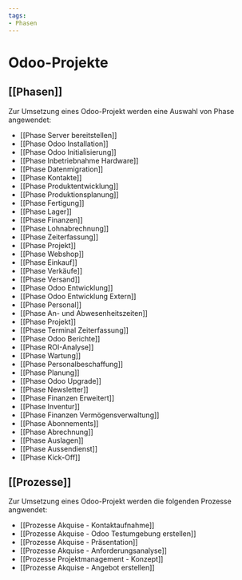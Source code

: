```yaml
---
tags:
- Phasen
---
```

# Odoo-Projekte

## [[Phasen]]

Zur Umsetzung eines Odoo-Projekt werden eine Auswahl von Phase angewendet:

* [[Phase Server bereitstellen]]
* [[Phase Odoo Installation]]
* [[Phase Odoo Initialisierung]]
* [[Phase Inbetriebnahme Hardware]]
* [[Phase Datenmigration]]
* [[Phase Kontakte]]
* [[Phase Produktentwicklung]]
* [[Phase Produktionsplanung]]
* [[Phase Fertigung]]
* [[Phase Lager]]
* [[Phase Finanzen]]
* [[Phase Lohnabrechnung]]
* [[Phase Zeiterfassung]]
* [[Phase Projekt]]
* [[Phase Webshop]]
* [[Phase Einkauf]]
* [[Phase Verkäufe]]
* [[Phase Versand]]
* [[Phase Odoo Entwicklung]]
* [[Phase Odoo Entwicklung Extern]]
* [[Phase Personal]]
* [[Phase An- und Abwesenheitszeiten]]
* [[Phase Projekt]]
* [[Phase Terminal Zeiterfassung]]
* [[Phase Odoo Berichte]]
* [[Phase ROI-Analyse]]
* [[Phase Wartung]]
* [[Phase Personalbeschaffung]]
* [[Phase Planung]]
* [[Phase Odoo Upgrade]]
* [[Phase Newsletter]]
* [[Phase Finanzen Erweitert]]
* [[Phase Inventur]]
* [[Phase Finanzen Vermögensverwaltung]]
* [[Phase Abonnements]]
* [[Phase Abrechnung]]
* [[Phase Auslagen]]
* [[Phase Aussendienst]]
* [[Phase Kick-Off]]

## [[Prozesse]]

Zur Umsetzung eines Odoo-Projekt werden die folgenden Prozesse angwendet:

* [[Prozesse Akquise - Kontaktaufnahme]]
* [[Prozesse Akquise - Odoo Testumgebung erstellen]]
* [[Prozesse Akquise - Präsentation]]
* [[Prozesse Akquise - Anforderungsanalyse]]
* [[Prozesse Projektmanagement - Konzept]]
* [[Prozesse Akquise - Angebot erstellen]]
